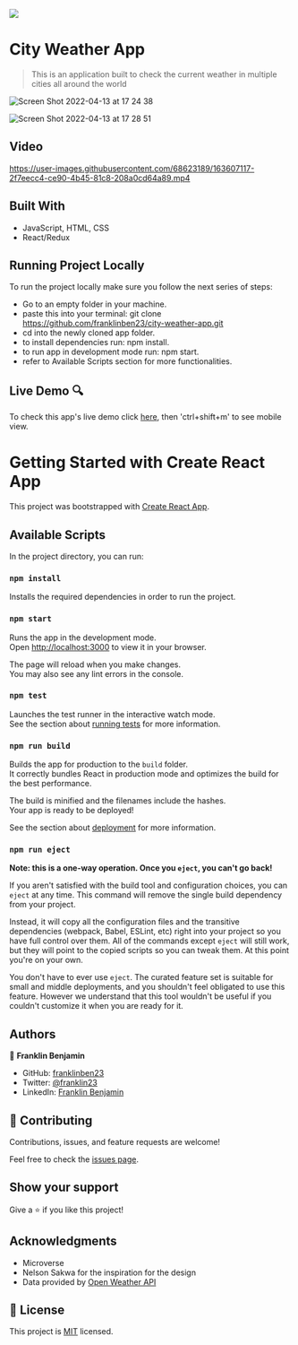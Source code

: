 ![](https://img.shields.io/badge/Microverse-blueviolet)

# City Weather App

> This is an application built to check the current weather in multiple cities all around the world

![Screen Shot 2022-04-13 at 17 24 38](https://user-images.githubusercontent.com/68623189/163273091-45657f86-5e98-4183-b0ab-1433e6dbbccc.png)

![Screen Shot 2022-04-13 at 17 28 51](https://user-images.githubusercontent.com/68623189/163273628-2eabed5e-8ee1-465b-9e6a-ad41daab50d6.png)

## Video

https://user-images.githubusercontent.com/68623189/163607117-2f7eecc4-ce90-4b45-81c8-208a0cd64a89.mp4

## Built With

- JavaScript, HTML, CSS
- React/Redux

## Running Project Locally

To run the project locally make sure you follow the next series of steps:

- Go to an empty folder in your machine.
- paste this into your terminal: git clone https://github.com/franklinben23/city-weather-app.git
- cd into the newly cloned app folder.
- to install dependencies run: npm install.
- to run app in development mode run: npm start.
- refer to Available Scripts section for more functionalities.

## Live Demo 🔍

To check this app's live demo click [here](https://citylist-franklin23.herokuapp.com/), then 'ctrl+shift+m' to see mobile view.

# Getting Started with Create React App

This project was bootstrapped with [Create React App](https://github.com/facebook/create-react-app).

## Available Scripts

In the project directory, you can run:

### `npm install`

Installs the required dependencies in order to run the project.

### `npm start`

Runs the app in the development mode.\
Open [http://localhost:3000](http://localhost:3000) to view it in your browser.

The page will reload when you make changes.\
You may also see any lint errors in the console.

### `npm test`

Launches the test runner in the interactive watch mode.\
See the section about [running tests](https://facebook.github.io/create-react-app/docs/running-tests) for more information.

### `npm run build`

Builds the app for production to the `build` folder.\
It correctly bundles React in production mode and optimizes the build for the best performance.

The build is minified and the filenames include the hashes.\
Your app is ready to be deployed!

See the section about [deployment](https://facebook.github.io/create-react-app/docs/deployment) for more information.

### `npm run eject`

**Note: this is a one-way operation. Once you `eject`, you can't go back!**

If you aren't satisfied with the build tool and configuration choices, you can `eject` at any time. This command will remove the single build dependency from your project.

Instead, it will copy all the configuration files and the transitive dependencies (webpack, Babel, ESLint, etc) right into your project so you have full control over them. All of the commands except `eject` will still work, but they will point to the copied scripts so you can tweak them. At this point you're on your own.

You don't have to ever use `eject`. The curated feature set is suitable for small and middle deployments, and you shouldn't feel obligated to use this feature. However we understand that this tool wouldn't be useful if you couldn't customize it when you are ready for it.

## Authors

👤 **Franklin Benjamin**

- GitHub: [franklinben23](https://github.com/franklinben23)
- Twitter: [@franklin23](https://twitter.com/Franklin23)
- LinkedIn: [Franklin Benjamin](www.linkedin.com/in/franklinbenjamin)

## 🤝 Contributing

Contributions, issues, and feature requests are welcome!

Feel free to check the [issues page](../../issues/).

## Show your support

Give a ⭐️ if you like this project!

## Acknowledgments

- Microverse
- Nelson Sakwa for the inspiration for the design
- Data provided by [Open Weather API](https://openweathermap.org/api)

## 📝 License

This project is [MIT](./MIT.md) licensed.
